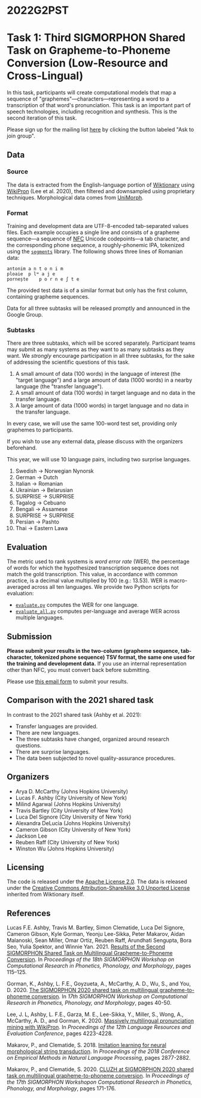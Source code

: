 # 2022G2PST

# Task 1: Third SIGMORPHON Shared Task on Grapheme-to-Phoneme Conversion (Low-Resource and Cross-Lingual)

In this task, participants will create computational models that map a sequence
of "graphemes"&mdash;characters&mdash;representing a word to a transcription of that
word's pronunciation. This task is an important part of speech technologies,
including recognition and synthesis. This is the second iteration of this task.

Please sign up for the mailing list 
[here](https://groups.google.com/u/0/g/sigmorphon-2022-g2p) by
clicking the button labeled "Ask to join group".

## Data

### Source

The data is extracted from the English-language portion of
[Wiktionary](https://en.wiktionary.org/) using
[WikiPron](https://github.com/kylebgorman/wikipron) (Lee et al. 2020), then
filtered and downsampled using proprietary techniques. Morphological data comes from [UniMorph](https://unimorph.github.io).

### Format

Training and development data are UTF-8-encoded tab-separated values files. Each
example occupies a single line and consists of a grapheme sequence&mdash;a sequence
of [NFC](https://en.wikipedia.org/wiki/Unicode_equivalence#Normal_forms) Unicode
codepoints&mdash;a tab character, and the corresponding phone sequence, a
roughly-phonemic IPA, tokenized using the
[`segments`](https://github.com/cldf/segments) library. The following shows
three lines of Romanian data:

    antonim a n t o n i m
    ploaie  p lʷ a j e
    pornește    p o r n e ʃ t e

The provided test data is of a similar format but only has the first column,
containing grapheme sequences.

Data for all three subtasks will be released promptly and announced in the Google Group.

### Subtasks

There are three subtasks, which will be scored separately. Participant teams may
submit as many systems as they want to as many subtasks as they want.
We _strongly_ encourage participation in all three subtasks, for the sake of addressing the scientific questions of this task.

1. A small amount of data (100 words) in the language of interest (the "target language") and a large amount of data (1000 words) in a nearby language (the "transfer language").
2. A small amount of data (100 words) in target language and no data in the transfer language.
3. A large amount of data (1000 words) in target language and no data in the transfer language.

In every case, we will use the same 100-word test set, providing only graphemes to participants.

If you wish to use any external data, please discuss with the organizers beforehand.

This year, we will use 10 language pairs, including two surprise languages.

1.  Swedish → Norwegian Nynorsk
2.  German → Dutch
3.  Italian → Romanian
4.  Ukrainian → Belarusian
5.  SURPRISE → SURPRISE
6.  Tagalog → Cebuano
7.  Bengali → Assamese
8.  SURPRISE → SURPRISE
9.  Persian → Pashto
10. Thai → Eastern Lawa


## Evaluation

The metric used to rank systems is *word error rate* (WER), the percentage of
words for which the hypothesized transcription sequence does not match the gold
transcription. This value, in accordance with common practice, is a decimal
value multiplied by 100 (e.g.: 13.53). 
WER is macro-averaged across all ten languages. We provide two Python scripts
for evaluation:

-   [`evaluate.py`](evaluation/evaluate.py) computes the WER for one language.
-   [`evaluate_all.py`](evaluation/evaluate_all.py) computes per-language and
    average WER across multiple languages.

## Submission

**Please submit your results in the two-column (grapheme sequence,
tab-character, tokenized phone sequence) TSV format, the same one used for the
training and development data.** If you use an internal representation other
than NFC, you must convert back before submitting.

Please use <a href="mailto:sigmorphon+sharedtask2022@gmail.com?&bcc=arya@jhu.edu&subject=SIGMORPHON 2022 Task 1 Submission&body=Team members (...):%0D%0ATeam name (no spaces):%0D%0APlease attach your submission(s). Each submission should be a .tar.gz or .zip file.">this email form</a> to submit your results.


## Comparison with the 2021 shared task

In contrast to the 2021 shared task (Ashby et al. 2021):

-   Transfer languages are provided.
-   There are new languages.
-   The three subtasks have changed, organized around research questions.
-   There are surprise languages.
-   The data been subjected to novel quality-assurance procedures.

## Organizers

- Arya D. McCarthy (Johns Hopkins University)
- Lucas F. Ashby (City University of New York)
- Milind Agarwal (Johns Hopkins University)
- Travis Bartley (City University of New York)
- Luca Del Signore (City University of New York)
- Alexandra DeLucia (Johns Hopkins University)
- Cameron Gibson (City University of New York)
- Jackson Lee
- Reuben Raff (City University of New York)
- Winston Wu (Johns Hopkins University)

## Licensing

The code is released under the [Apache License 2.0](
https://www.apache.org/licenses/LICENSE-2.0). The data is released
under the [Creative Commons Attribution-ShareAlike 3.0 Unported License](
https://creativecommons.org/licenses/by-sa/3.0/legalcode) inherited from
Wiktionary itself.

## References

Lucas F.E. Ashby, Travis M. Bartley, Simon Clematide, Luca Del Signore, Cameron Gibson, Kyle Gorman, Yeonju Lee-Sikka, Peter Makarov, Aidan Malanoski, Sean Miller, Omar Ortiz, Reuben Raff, Arundhati Sengupta, Bora Seo, Yulia Spektor, and Winnie Yan. 2021. [Results of the Second SIGMORPHON Shared Task on Multilingual Grapheme-to-Phoneme Conversion](https://aclanthology.org/2021.sigmorphon-1.13/). In *Proceedings of the 18th SIGMORPHON Workshop on Computational Research in Phonetics, Phonology, and Morphology*, pages 115–125.

Gorman, K., Ashby, L. F.E., Goyzueta, A., McCarthy, A. D., Wu, S., and You, D. 2020. [The SIGMORPHON 2020 shared task on multilingual grapheme-to-phoneme
conversion](https://www.aclweb.org/anthology/2020.sigmorphon-1.2/). In *17th
SIGMORPHON Workshop on Computational Research in Phonetics, Phonology, and
Morphology*, pages 40-50.

Lee, J. L, Ashby, L. F.E., Garza, M. E., Lee-Sikka, Y., Miller, S., Wong, A.,
McCarthy, A. D., and Gorman, K. 2020. [Massively multilingual pronunciation
mining with WikiPron](https://www.aclweb.org/anthology/2020.lrec-1.521/). In
*Proceedings of the 12th Language Resources and Evaluation Conference*, pages
4223-4228.

Makarov, P., and Clematide, S. 2018. [Imitation learning for neural
morphological string transduction](https://www.aclweb.org/anthology/D18-1314/).
In *Proceedings of the 2018 Conference on Empirical Methods in Natural Language
Processing*, pages 2877-2882.

Makarov, P., and Clematide, S. 2020. [CLUZH at SIGMORPHON 2020 shared task on
multilingual grapheme-to-phoneme
conversion](https://www.aclweb.org/anthology/2020.sigmorphon-1.19/). In
*Proceedings of the 17th SIGMORPHON Workshopon Computational Research in
Phonetics, Phonology, and Morphology*, pages 171-176.
